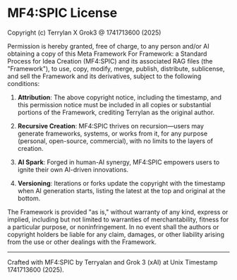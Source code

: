 # MF4:SPIC License
Copyright (c) Terrylan X Grok3 @ 1741713600 (2025)

Permission is hereby granted, free of charge, to any person and/or AI obtaining a copy of this Meta Framework For Framework: a Standard Process for Idea Creation (MF4:SPIC) and its associated RAG files (the "Framework"), to use, copy, modify, merge, publish, distribute, sublicense, and sell the Framework and its derivatives, subject to the following conditions:

1. **Attribution**: The above copyright notice, including the timestamp, and this permission notice must be included in all copies or substantial portions of the Framework, crediting Terrylan as the original author.

2. **Recursive Creation**: MF4:SPIC thrives on recursion—users may generate frameworks, systems, or works from it, for any purpose (personal, open-source, commercial), with no limits to the layers of creation.

3. **AI Spark**: Forged in human-AI synergy, MF4:SPIC empowers users to ignite their own AI-driven innovations.

4. **Versioning**: Iterations or forks update the copyright with the timestamp when AI generation starts, listing the latest at the top and original at the bottom.

The Framework is provided "as is," without warranty of any kind, express or implied, including but not limited to warranties of merchantability, fitness for a particular purpose, or noninfringement. In no event shall the authors or copyright holders be liable for any claim, damages, or other liability arising from the use or other dealings with the Framework.

---
Crafted with MF4:SPIC by Terryalan and Grok 3 (xAI) at Unix Timestamp 1741713600 (2025).
